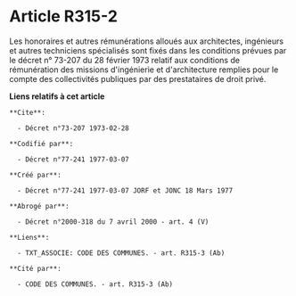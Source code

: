 # Article R315-2

Les honoraires et autres rémunérations alloués aux architectes, ingénieurs et autres techniciens spécialisés sont fixés dans
les conditions prévues par le décret n° 73-207 du 28 février 1973 relatif aux conditions de rémunération des missions
d'ingénierie et d'architecture remplies pour le compte des collectivités publiques par des prestataires de droit privé.

**Liens relatifs à cet article**

	**Cite**:

	  - Décret n°73-207 1973-02-28

	**Codifié par**:

	  - Décret n°77-241 1977-03-07

	**Créé par**:

	  - Décret n°77-241 1977-03-07 JORF et JONC 18 Mars 1977

	**Abrogé par**:

	  - Décret n°2000-318 du 7 avril 2000 - art. 4 (V)

	**Liens**:

	  - TXT_ASSOCIE: CODE DES COMMUNES. - art. R315-3 (Ab)

	**Cité par**:

	  - CODE DES COMMUNES. - art. R315-3 (Ab)
